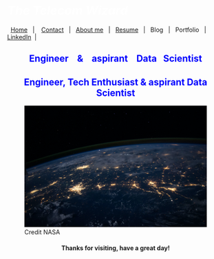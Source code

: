 #  *<span style="color:white">The Telecom Wizard  </span>*


&nbsp;&nbsp;[Home](https://manuelsr26.github.io/)&nbsp;&nbsp; | &nbsp;&nbsp; [Contact](mailto:manuel.isr@outlook.com) &nbsp;&nbsp;|&nbsp;&nbsp; [About me](https://manuelsr26.github.io/about)&nbsp;&nbsp; | &nbsp;&nbsp;[Resume](https://manuelsr26.github.io/cv)&nbsp;&nbsp; | &nbsp;&nbsp;Blog&nbsp;&nbsp; | &nbsp;&nbsp;Portfolio&nbsp;&nbsp; |&nbsp;&nbsp; [LinkedIn](https://www.linkedin.com/in/manuel-silva-ramirez/)&nbsp;&nbsp;| 


## <center> <span style="color:blue"> Engineer &nbsp;&nbsp; & &nbsp;&nbsp; aspirant &nbsp;&nbsp; Data &nbsp;&nbsp;Scientist </span>  </center>

## <center> <span style="color:blue"> Engineer, Tech Enthusiast & aspirant Data Scientist </span>  </center>



<figure>
    <img src="/nasa-Q1p7bh3SHj8-unsplash.jpg"
         alt="Credit: NASA">
    <figcaption>Credit NASA</figcaption>
</figure>
  
#### <center> Thanks for visiting, have a great day! </center>

